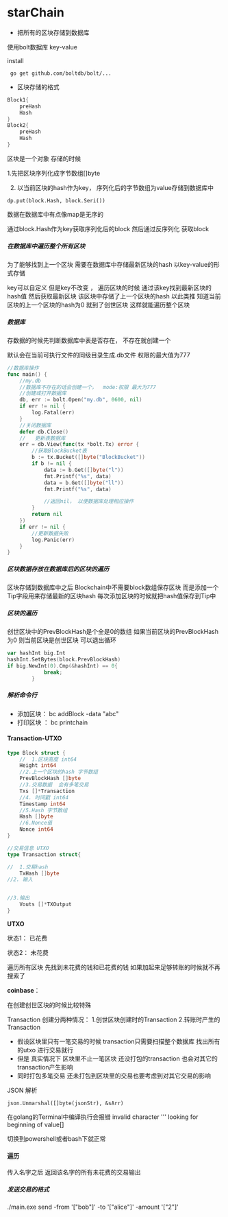 # starChain
* 把所有的区块存储到数据库

使用bolt数据库 key-value

install

```
 go get github.com/boltdb/bolt/...
```

* 区块存储的格式

```go
Block1{
    preHash
    Hash
}
Block2{
    preHash
    Hash
}
```

区块是一个对象 存储的时候  

1.先把区块序列化成字节数组[]byte

2. 以当前区块的hash作为key， 序列化后的字节数组为value存储到数据库中

```
dp.put(block.Hash, block.Seri())
```

数据在数据库中有点像map是无序的

通过block.Hash作为key获取序列化后的block 然后通过反序列化 获取block

##### 在数据库中遍历整个所有区块

为了能够找到上一个区块 需要在数据库中存储最新区块的hash  以key-value的形式存储

key可以自定义 但是key不改变 ，  遍历区块的时候 通过该key找到最新区块的hash值 然后获取最新区块 该区块中存储了上一个区块的hash 以此类推 知道当前区块的上一个区块的hash为0 就到了创世区块 这样就能遍历整个区块

##### 数据库

存数据的时候先判断数据库中表是否存在， 不存在就创建一个

默认会在当前可执行文件的同级目录生成.db文件  权限的最大值为777

```go
//数据库操作
func main() {
	//my.db  
	//数据库不存在的话会创建一个，  mode:权限 最大为777
	//创建或打开数据库
	db, err := bolt.Open("my.db", 0600, nil)
	if err != nil {
		log.Fatal(err)
	}
	//关闭数据库
	defer db.Close()
	//	 更新表数据库
	err = db.View(func(tx *bolt.Tx) error {
		//获取BlockBucket表
		b := tx.Bucket([]byte("BlockBucket"))
		if b != nil {
			data := b.Get([]byte("l"))
			fmt.Printf("%s", data)
			data = b.Get([]byte("ll"))
			fmt.Printf("%s", data)

			//返回nil， 以便数据库处理相应操作
		}
		return nil
	})
	if err != nil {
		//更新数据失败
		log.Panic(err)
	}
}
```



##### 区块数据存放在数据库后的区块的遍历

区块存储到数据库中之后 Blockchain中不需要block数组保存区块 而是添加一个Tip字段用来存储最新的区块hash 每次添加区块的时候就把hash值保存到Tip中



##### 区块的遍历

创世区块中的PrevBlockHash是个全是0的数组 如果当前区块的PrevBlockHash为0 则当前区块是创世区块  可以退出循环

```go
var hashInt big.Int		
hashInt.SetBytes(block.PrevBlockHash)
if big.NewInt(0).Cmp(&hashInt) == 0{
			break;
		}
```

##### 解析命令行

* 添加区块： bc addBlock -data "abc"
* 打印区块 ： bc printchain



#### Transaction-UTXO

```go
type Block struct {
	//	1.区块高度 int64
	Height int64
	//2.上一个区块的hash 字节数组
	PrevBlockHash []byte
	//3.交易数据  会有多笔交易
	Txs []*Transaction
	//4. 时间戳 int64
	Timestamp int64
	//5.Hash 字节数组
	Hash []byte
	//6.Nonce值
	Nonce int64
}
```



```go
//交易信息 UTXO
type Transaction struct{

//	1.交易hash
	TxHash []byte
//2. 输入


//3.输出 
	Vouts []*TXOutput
}
```

**UTXO**

状态1： 已花费

状态2： 未花费

遍历所有区块 先找到未花费的钱和已花费的钱   如果加起来足够转账的时候就不再搜索了

**coinbase**：

在创建创世区块的时候比较特殊

Transaction 创建分两种情况：
	1.创世区块创建时的Transaction
	2.转账时产生的Transaction



* 假设区块里只有一笔交易的时候  transaction只需要扫描整个数据库 找出所有的utxo  进行交易就行 
* 但是 真实情况下 区块里不止一笔区块 还没打包的transaction 也会对其它的transaction产生影响
* 同时打包多笔交易 还未打包到区块里的交易也要考虑到对其它交易的影响



JSON 解析

```
json.Unmarshal([]byte(jsonStr), &sArr)
```

在golang的Terminal中编译执行会报错 invalid character '\'' looking for beginning of value[]

 切换到powershell或者bash下就正常



#### 遍历

传入名字之后 返回该名字的所有未花费的交易输出



##### 发送交易的格式

./main.exe send -from '["bob"]' -to '["alice"]' -amount '["2"]'